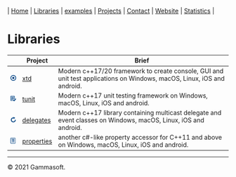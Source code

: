 | [Home](home.md) | [Libraries](libraries.md) | [examples](examples.md) | [Projects](https://sourceforge.net/u/gammasoft71) | [Contact](contact.md) | [Website](https://gammasoft71.wixsite.com/gammasoft) | [Statistics](statistics.md) |

# Libraries

|                                                                           | Project                                                 | Brief                                                                                                                  |
|---------------------------------------------------------------------------|---------------------------------------------------------|------------------------------------------------------------------------------------------------------------------------|
| [![](pictures/xtd.png)](https://github.com/gammasoft71/xtd/tree/README.md)               | [xtd](https://github.com/gammasoft71/xtd)               | Modern c++17/20 framework to create console, GUI and unit test applications on Windows, macOS, Linux, iOS and android. |
| [![](pictures/tunit.png)](https://github.com/gammasoft71/tunit)           | [tunit](https://github.com/gammasoft71/tunit)           | Modern c++17 unit testing framework on Windows, macOS, Linux, iOS and android.                                         |
| [![](pictures/delegates.png)](https://github.com/gammasoft71/delegates)   | [delegates](https://github.com/gammasoft71/delegates)   | Modern c++17 library containing multicast delegate and event classes on Windows, macOS, Linux, iOS and android.        |
| [![](pictures/properties.png)](https://github.com/gammasoft71/properties) | [properties](https://github.com/gammasoft71/properties) | another c#-like property accessor for C++11 and above on Windows, macOS, Linux, iOS and android.                       |

______________________________________________________________________________________________

© 2021 Gammasoft.
